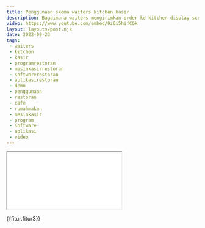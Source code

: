```yaml
---
title: Penggunaan skema waiters kitchen kasir 
description: Bagaimana waiters mengirimkan order ke kitchen display screen dan kasir melakukan penjualan resto cafe rumah makan.
video: https://www.youtube.com/embed/9z6i5hifCOk
layout: layouts/post.njk
date: 2022-09-23
tags:
 - waiters
 - kitchen
 - kasir
 - programrestoran
 - mesinkasirrestoran
 - softwarerestoran
 - aplikasirestoran
 - demo
 - penggunaan
 - restoran
 - cafe
 - rumahmakan
 - mesinkasir
 - program
 - software
 - aplikasi
 - video
---
```


<div class="video">
<iframe src="{{video}}" title="{{title}}"></iframe>
</div>

{{fitur.fitur3}}
